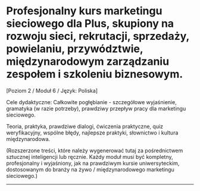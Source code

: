 # Profesjonalny kurs marketingu sieciowego dla Plus, skupiony na rozwoju sieci, rekrutacji, sprzedaży, powielaniu, przywództwie, międzynarodowym zarządzaniu zespołem i szkoleniu biznesowym.


[Poziom 2 / Moduł 6 / Język: Poliska]

Cele dydaktyczne: Całkowite pogłębianie - szczegółowe wyjaśnienie, gramatyka (w razie potrzeby), prawdziwy przepływ pracy dla marketingu sieciowego.

Teoria, praktyka, prawdziwe dialogi, ćwiczenia praktyczne, quiz weryfikacyjny, wspólne błędy, najlepsze praktyki, słownictwo i kultura międzynarodowa.


(Rozszerzone treści, które należy wygenerować tutaj za pośrednictwem sztucznej inteligencji lub ręcznie. Każdy moduł musi być kompletny, profesjonalny i wyjaśniony, jak na prawdziwym kursie uniwersyteckim, dostosowanym do branży na żywo / międzynarodowego marketingu sieciowego.)

---